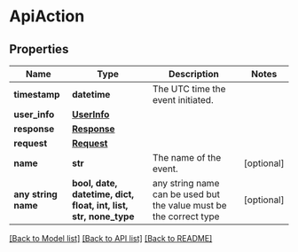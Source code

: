 # ApiAction


## Properties
Name | Type | Description | Notes
------------ | ------------- | ------------- | -------------
**timestamp** | **datetime** | The UTC time the event initiated. | 
**user_info** | [**UserInfo**](UserInfo.md) |  | 
**response** | [**Response**](Response.md) |  | 
**request** | [**Request**](Request.md) |  | 
**name** | **str** | The name of the event. | [optional] 
**any string name** | **bool, date, datetime, dict, float, int, list, str, none_type** | any string name can be used but the value must be the correct type | [optional]

[[Back to Model list]](../README.md#documentation-for-models) [[Back to API list]](../README.md#documentation-for-api-endpoints) [[Back to README]](../README.md)


